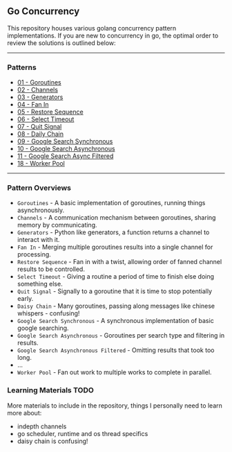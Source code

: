 ## Go Concurrency

This repository houses various golang concurrency pattern implementations.  If you are new to 
concurrency in go, the optimal order to review the solutions is outlined below:

-----

### Patterns

* [01 - Goroutines](goroutines/main.go)
* [02 - Channels](channels/main.go)
* [03 - Generators](generators/main.go)
* [04 - Fan In](fan_in/main.go)
* [05 - Restore Sequence](restore_sequence/main.go)
* [06 - Select Timeout](select_timeout/main.go)
* [07 - Quit Signal](quit_signal/main.go)
* [08 - Daily Chain](daisy_chain/main.go)
* [09 - Google Search Synchronous](google_search_synchronous/main.go)
* [10 - Google Search Asynchronous](google_search_asynchronous/main.go)
* [11 - Google Search Async Filtered](google_search_async_timeout/main.go)
* [18 - Worker Pool](workerpool/main.go)

-----

### Pattern Overviews

* `Goroutines` - A basic implementation of goroutines, running things asynchronously.
* `Channels` - A communication mechanism between goroutines, sharing memory by communicating.
* `Generators` - Python like generators, a function returns a channel to interact with it.
* `Fan In` - Merging multiple goroutines results into a single channel for processing.
* `Restore Sequence` - Fan in with a twist, allowing order of fanned channel results to be controlled.
* `Select Timeout` - Giving a routine a period of time to finish else doing something else.
* `Quit Signal` - Signally to a goroutine that it is time to stop potentially early.
* `Daisy Chain` - Many goroutines, passing along messages like chinese whispers - confusing!
* `Google Search Synchronous` - A synchronous implementation of basic google searching. 
* `Google Search Asynchronous` - Goroutines per search type and filtering in results.
* `Google Search Asynchronous Filtered` - Omitting results that took too long.
* ...
* `Worker Pool` - Fan out work to multiple works to complete in parallel.



### Learning Materials TODO

More materials to include in the repository, things I personally need to learn more about:

 - indepth channels
 - go scheduler, runtime and os thread specifics
 - daisy chain is confusing!
